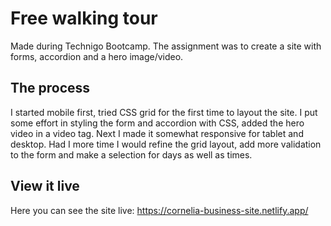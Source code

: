 # Free walking tour

Made during Technigo Bootcamp. The assignment was to create a site with forms, accordion and a hero image/video. 

## The process

I started mobile first, tried CSS grid for the first time to layout the site. 
I put some effort in styling the form and accordion with CSS, added the hero video in a video tag. 
Next I made it somewhat responsive for tablet and desktop. 
Had I more time I would refine the grid layout, add more validation to the form and make a selection for days as well as times. 

## View it live
Here you can see the site live: https://cornelia-business-site.netlify.app/
